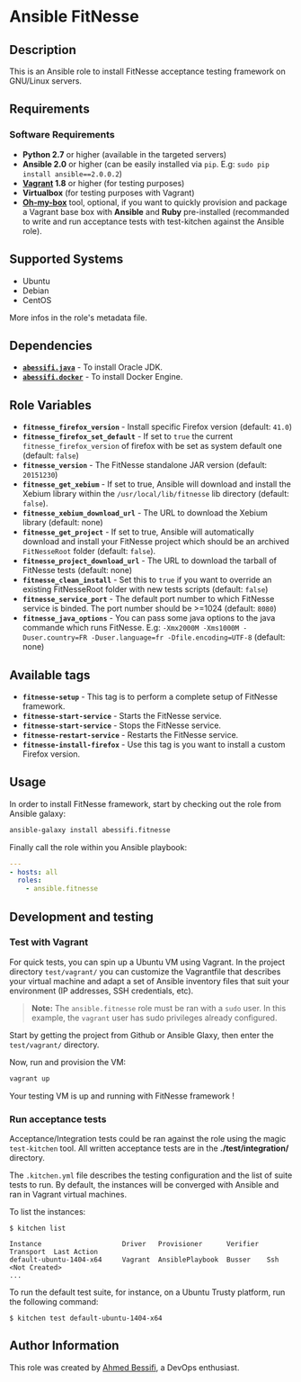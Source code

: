 # Ansible FitNesse

## Description

This is an Ansible role to install FitNesse acceptance testing framework on GNU/Linux servers.

## Requirements

### Software Requirements

- **Python 2.7** or higher (available in the targeted servers)
- **Ansible 2.0** or higher (can be easily installed via `pip`. E.g: `sudo pip install ansible==2.0.0.2`)
- **[Vagrant](https://www.vagrantup.com) 1.8** or higher (for testing purposes)
- **Virtualbox** (for testing purposes with Vagrant)
- **[Oh-my-box](https://github.com/abessifi/oh-my-box)** tool, optional, if you want to quickly provision and package a Vagrant base box with **Ansible** and **Ruby** pre-installed (recommanded to write and run acceptance tests with test-kitchen against the Ansible role).

## Supported Systems

- Ubuntu
- Debian
- CentOS

More infos in the role's metadata file.

## Dependencies

- [**`abessifi.java`**](https://galaxy.ansible.com/abessifi/docker/) - To install Oracle JDK.
- [**`abessifi.docker`**](https://galaxy.ansible.com/abessifi/docker/) - To install Docker Engine.

## Role Variables

- **`fitnesse_firefox_version`** - Install specific Firefox version (default: `41.0`)
- **`fitnesse_firefox_set_default`** - If set to `true` the current `fitnesse_firefox_version` of firefox with be set as system default one (default: `false`)
- **`fitnesse_version`** - The FitNesse standalone JAR version (default: `20151230`)
- **`fitnesse_get_xebium`** - If set to true, Ansible will download and install the Xebium library within the `/usr/local/lib/fitnesse` lib directory (default: `false`).
- **`fitnesse_xebium_download_url`** - The URL to download the Xebium library (default: none)
- **`fitnesse_get_project`** - If set to true, Ansible will automatically download and install your FitNesse project which should be an archived `FitNesseRoot` folder (default: `false`).
- **`fitnesse_project_download_url`** - The URL to download the tarball of FitNesse tests (default: none)
- **`fitnesse_clean_install`** - Set this to `true` if you want to override an existing FitNesseRoot folder with new tests scripts (default: `false`)
- **`fitnesse_service_port`** - The default port number to which FitNesse service is binded. The port number should be >=1024 (default: `8080`)
- **`fitnesse_java_options`** - You can pass some java options to the java commande which runs FitNesse. E.g: `-Xmx2000M -Xms1000M -Duser.country=FR -Duser.language=fr -Dfile.encoding=UTF-8` (default: none)

## Available tags

- **`fitnesse-setup`** - This tag is to perform a complete setup of FitNesse framework.
- **`fitnesse-start-service`** - Starts the FitNesse service.
- **`fitnesse-start-service`** - Stops the FitNesse service.
- **`fitnesse-restart-service`** - Restarts the FitNesse service.
- **`fitnesse-install-firefox`** - Use this tag is you want to install a custom Firefox version.

## Usage

In order to install FitNesse framework, start by checking out the role from Ansible galaxy:

```bash
ansible-galaxy install abessifi.fitnesse
```

Finally call the role within you Ansible playbook:

```yaml
---
- hosts: all
  roles:
    - ansible.fitnesse
```

## Development and testing

### Test with Vagrant

For quick tests, you can spin up a Ubuntu VM using Vagrant. In the project directory `test/vagrant/` you can customize the Vagrantfile that describes your virtual machine and adapt a set of Ansible inventory files that suit your environment (IP addresses, SSH credentials, etc).

>**Note:** The `ansible.fitnesse` role must be ran with a `sudo` user. In this example,
the `vagrant` user has sudo privileges already configured.

Start by getting the project from Github or Ansible Glaxy, then enter the `test/vagrant/` directory.

Now, run and provision the VM:

```bash
vagrant up
```

Your testing VM is up and running with FitNesse framework !

### Run acceptance tests

Acceptance/Integration tests could be ran against the role using the magic `test-kitchen` tool. All written acceptance tests are in the **./test/integration/** directory.

The `.kitchen.yml` file describes the testing configuration and the list of suite tests to run. By default, the instances will be converged with Ansible and ran in Vagrant virtual machines.

To list the instances:

    $ kitchen list

    Instance                    Driver   Provisioner      Verifier  Transport  Last Action
    default-ubuntu-1404-x64     Vagrant  AnsiblePlaybook  Busser    Ssh        <Not Created>
    ...

To run the default test suite, for instance, on a Ubuntu Trusty platform, run the following command:

    $ kitchen test default-ubuntu-1404-x64

## Author Information

This role was created by [Ahmed Bessifi](https://www.linkedin.com/in/abessifi), a DevOps enthusiast.

